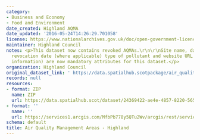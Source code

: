 ```yaml
---
category:
- Business and Economy
- Food and Environment
date_created: Highland AQMA
date_updated: '2016-05-24T14:26:29.701058'
license: https://www.nationalarchives.gov.uk/doc/open-government-licence/version/3/
maintainer: Highland Council
notes: <p>This dataset now contains revoked AQMAs.\r\n\r\nSite name, date designated,
  revocation date (where applicable) type of pollutant and website URL (with more
  information) are now mandatory attributes for this dataset.</p>
organization: Highland Council
original_dataset_link: ' https://data.spatialhub.scotpackage/air_quality_management_areas-hi'
records: null
resources:
- format: ZIP
  name: ZIP
  url: https://data.spatialhub.scot/dataset/24369422-ae4e-4857-8220-5659cc687804/resource/de720d0b-1c2d-4f93-99ff-8551f64f2123/download/highland-aqma.zip
- format: ''
  name: ''
  url: https://services1.arcgis.com/MfbPb778y5QTu2Wv/arcgis/rest/services/AirQualityManagementAreas/FeatureServer/0/query?outFields=*&where=1%3D1
schema: default
title: Air Quality Management Areas - Highland
---
```

